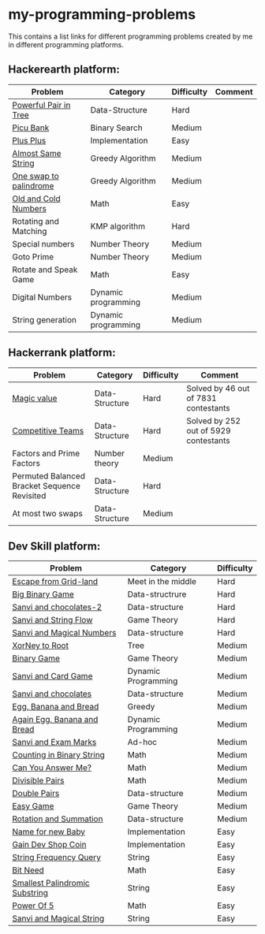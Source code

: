 # my-programming-problems
This contains a list links for different programming problems created by me in different programming platforms.

## Hackerearth platform:

| Problem |  Category | Difficulty | Comment |
|---|---|---|---|
|[Powerful Pair in Tree](http://bit.ly/2BTf3rq) | Data-Structure | Hard | |
|[Picu Bank](http://bit.ly/2wgwoW4) | Binary Search | Medium | |
|[Plus Plus]( http://bit.ly/2Jur3m5 )| Implementation | Easy | |
|[Almost Same String]( http://bit.ly/2D1ri0g )| Greedy Algorithm | Medium | |
|[One swap to palindrome](http://bit.ly/2kJrz1j) | Greedy Algorithm | Medium | |
|[Old and Cold Numbers](http://bit.ly/2N2ehZz) | Math | Easy | |
|Rotating and Matching | KMP algorithm | Hard |  |
|Special numbers | Number Theory | Medium | |
|Goto Prime| Number Theory | Medium | |
|Rotate and Speak Game | Math | Easy | |
|Digital Numbers| Dynamic programming | Medium | |
|String generation | Dynamic programming | Medium | |


## Hackerrank platform:

| Problem |  Category | Difficulty | Comment |
|---|---|---|---|
|[Magic value](http://bit.ly/2FdhqcE) | Data-Structure | Hard | Solved by 46 out of 7831 contestants |
|[Competitive Teams](http://bit.ly/2JgzHRt) | Data-Structure | Hard | Solved by 252 out of 5929 contestants |
|Factors and Prime Factors | Number theory | Medium | |
|Permuted Balanced Bracket Sequence Revisited| Data-Structure | Hard | |
|At most two swaps | Data-Structure | Medium | |


## Dev Skill platform:

| Problem |  Category | Difficulty | 
|---|---|---|
|[Escape from Grid-land](https://www.devskill.com/CodingProblems/ViewProblem/245) | Meet in the middle | Hard |
|[Big Binary Game](https://www.devskill.com/CodingProblems/ViewProblem/283) | Data-structrure | Hard |
|[Sanvi and chocolates-2](https://www.devskill.com/CodingProblems/ViewProblem/315) | Data-structure | Hard |
|[Sanvi and String Flow](https://www.devskill.com/CodingProblems/ViewProblem/364) | Game Theory | Hard |
|[Sanvi and Magical Numbers](https://www.devskill.com/CodingProblems/ViewProblem/392) | Data-structure | Hard |
|[XorNey to Root](https://www.devskill.com/CodingProblems/ViewProblem/258) | Tree | Medium |
|[Binary Game](https://www.devskill.com/CodingProblems/ViewProblem/282) | Game Theory | Medium |
|[Sanvi and Card Game](https://www.devskill.com/CodingProblems/ViewProblem/305) | Dynamic Programming | Medium |
|[Sanvi and chocolates](https://www.devskill.com/CodingProblems/ViewProblem/318) | Data-structure| Medium |
|[Egg, Banana and Bread](https://www.devskill.com/CodingProblems/ViewProblem/332) | Greedy | Medium |
|[Again Egg, Banana and Bread](https://www.devskill.com/CodingProblems/ViewProblem/338) | Dynamic Programming | Medium |
|[Sanvi and Exam Marks](https://www.devskill.com/CodingProblems/ViewProblem/413) | Ad-hoc | Medium |
|[Counting in Binary String](https://www.devskill.com/CodingProblems/ViewProblem/414) | Math | Medium |
|[Can You Answer Me?](https://www.devskill.com/CodingProblems/ViewProblem/418) | Math | Medium |
|[Divisible Pairs](https://www.devskill.com/CodingProblems/ViewProblem/421) | Math | Medium |
|[Double Pairs](https://www.devskill.com/CodingProblems/ViewProblem/421) | Data-structure | Medium |
|[Easy Game](https://www.devskill.com/CodingProblems/ViewProblem/426) | Game Theory | Medium |
|[Rotation and Summation](https://www.devskill.com/CodingProblems/ViewProblem/427) | Data-structure | Medium |
|[Name for new Baby](https://www.devskill.com/CodingProblems/ViewProblem/244) | Implementation | Easy |
|[Gain Dev Shop Coin](https://www.devskill.com/CodingProblems/ViewProblem/313) | Implementation | Easy |
|[String Frequency Query](https://www.devskill.com/CodingProblems/ViewProblem/329) | String | Easy |
|[Bit Need](https://www.devskill.com/CodingProblems/ViewProblem/374) | Math | Easy |	
|[Smallest Palindromic Substring](https://www.devskill.com/CodingProblems/ViewProblem/375) | String | Easy |
|[Power Of 5](https://www.devskill.com/CodingProblems/ViewProblem/385) | Math | Easy |
|[Sanvi and Magical String](https://www.devskill.com/CodingProblems/ViewProblem/410) | String | Easy |
